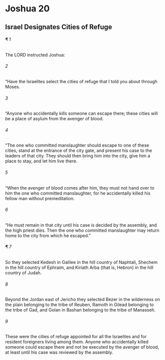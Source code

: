 # Joshua 20
## Israel Designates Cities of Refuge
###### ¶ 1
The LORD instructed Joshua:
###### 2
“Have the Israelites select the cities of refuge that I told you about through Moses.
###### 3
“Anyone who accidentally kills someone can escape there; these cities will be a place of asylum from the avenger of blood.
###### 4
“The one who committed manslaughter should escape to one of these cities, stand at the entrance of the city gate, and present his case to the leaders of that city. They should then bring him into the city, give him a place to stay, and let him live there.
###### 5
“When the avenger of blood comes after him, they must not hand over to him the one who committed manslaughter, for he accidentally killed his fellow man without premeditation.
###### 6
“He must remain in that city until his case is decided by the assembly, and the high priest dies. Then the one who committed manslaughter may return home to the city from which he escaped.”
###### ¶ 7
So they selected Kedesh in Galilee in the hill country of Naphtali, Shechem in the hill country of Ephraim, and Kiriath Arba (that is, Hebron) in the hill country of Judah.
###### 8
Beyond the Jordan east of Jericho they selected Bezer in the wilderness on the plain belonging to the tribe of Reuben, Ramoth in Gilead belonging to the tribe of Gad, and Golan in Bashan belonging to the tribe of Manasseh.
###### 9
These were the cities of refuge appointed for all the Israelites and for resident foreigners living among them. Anyone who accidentally killed someone could escape there and not be executed by the avenger of blood, at least until his case was reviewed by the assembly.
